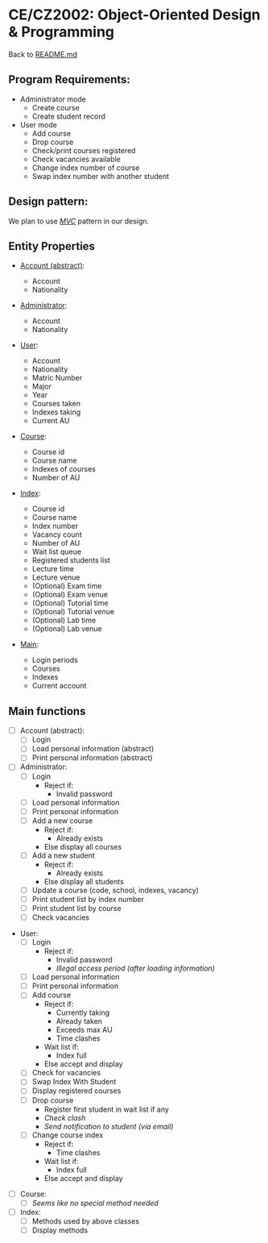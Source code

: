 # CE/CZ2002: Object-Oriented Design & Programming
  
Back to [README.md](README.md)

## Program Requirements:
- Administrator mode
  - Create course
  - Create student record
- User mode
  - Add course
  - Drop course
  - Check/print courses registered
  - Check vacancies available
  - Change index number of course
  - Swap index number with another student
  
## Design pattern:
We plan to use 
[*MVC*](https://en.wikipedia.org/wiki/Model-view-controller) 
pattern in our design.
  
## Entity Properties
- [Account (abstract)](Account.java):
  - Account
  - Nationality
  
- [Administrator](Admin.java):
  - Account
  - Nationality
  
- [User](Student.java):
  - Account
  - Nationality
  - Matric Number
  - Major
  - Year
  - Courses taken
  - Indexes taking
  - Current AU
  
- [Course](Course.java):
  - Course id
  - Course name
  - Indexes of courses
  - Number of AU
  
- [Index](Index.java):
  - Course id
  - Course name
  - Index number
  - Vacancy count
  - Number of AU
  - Wait list queue
  - Registered students list
  - Lecture time
  - Lecture venue
  - (Optional) Exam time
  - (Optional) Exam venue
  - (Optional) Tutorial time
  - (Optional) Tutorial venue
  - (Optional) Lab time
  - (Optional) Lab venue

- [Main](Main.java):
  - Login periods
  - Courses
  - Indexes
  - Current account
  
## Main functions
- [ ] Account (abstract):
  - [ ] Login
  - [ ] Load personal information (abstract)
  - [ ] Print personal information (abstract)
  
- [ ] Administrator:
  - [ ] Login
    - Reject if:
      - Invalid password
  - [ ] Load personal information
  - [ ] Print personal information
  - [ ] Add a new course
    - Reject if:
      - Already exists
    - Else display all courses
  - [ ] Add a new student
    - Reject if:
      - Already exists
    - Else display all students
  - [ ] Update a course (code, school, indexes, vacancy)
  - [ ] Print student list by index number
  - [ ] Print student list by course
  - [ ] Check vacancies
  
- User:
  - [ ] Login
    - Reject if:
      - Invalid password
      - _Illegal access period (after loading information)_
  - [ ] Load personal information
  - [ ] Print personal information
  - [ ] Add course
    - Reject if:
      - Currently taking
      - Already taken
      - Exceeds max AU
      - Time clashes
    - Wait list if:
      - Index full
    - Else accept and display
  - [ ] Check for vacancies
  - [ ] Swap Index With Student
  - [ ] Display registered courses
  - [ ] Drop course
    - Register first student in wait list if any
    - _Check clash_
    - _Send notification to student (via email)_
  - [ ] Change course index
    - Reject if:
      - Time clashes
    - Wait list if:
      - Index full
    - Else accept and display
  
- [ ] Course:
  - [ ] _Seems like no special method needed_
  
- [ ] Index:
  - [ ] Methods used by above classes
  - [ ] Display methods
